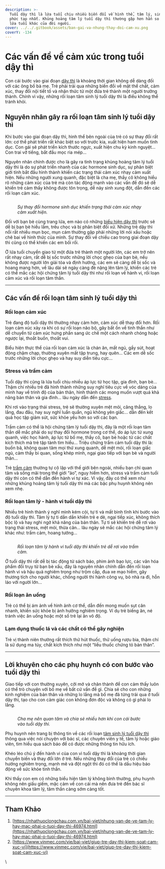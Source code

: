 ```yaml
---
description: >-
  Tuổi dậy thì là lứa tuổi chịu nhiều biến đổi về hình thể, tâm lý, sinh lý rất
  phức tạp nhất. Khủng hoảng tâm lý tuổi dậy thì thường gặp hơn hẳn so với các
  lứa tuổi khác của đời người.
cover: ../../.gitbook/assets/ban-gai-va-nhung-thay-doi-cam-xu.png
coverY: -134
---
```


# Các vấn đề về cảm xúc trong tuổi dậy thì

Con cái bước vào giai đoạn [dậy thì](https://nhathuoclongchau.com.vn/benh/day-thi-102.html) là khoảng thời gian không dễ dàng đối với các ông bố bà mẹ. Trẻ phải trải qua những biến đổi về mặt thể chất, cảm xúc, thay đổi nội tiết tố và nhận thức từ một đứa trẻ thành một người trưởng thành. Chính vì vậy, những rối loạn tâm sinh lý tuổi dậy thì là điều không thể tránh khỏi.

## **Nguyên nhân gây ra rối loạn tâm sinh lý tuổi dậy thì**

Khi bước vào giai đoạn dậy thì, hình thể bên ngoài của trẻ có sự thay đổi rất lớn: cơ thể phát triển rất khác biệt so với trước kia, xuất hiện ham muốn tình dục. Con gái sẽ phát triển kích thước ngực, xuất hiện chu kỳ kinh nguyệt... Con trai vỡ tiếng, bắt đầu mọc ria mép...

Nguyên nhân chính được cho là gây ra tình trạng khủng hoảng tâm lý tuổi dậy thì là do sự phát triển nhanh của các hormone sinh dục, sự phân biệt giới tính bắt đầu hình thành khiến các trạng thái cảm xúc nhạy cảm xuất hiện. Nếu những người xung quanh, đặc biệt là cha mẹ, thầy cô không hiểu rõ những cảm xúc của trẻ mà còn tác động mạnh vào các vấn đề đó sẽ dễ khiến trẻ cảm thấy không được tôn trọng, dễ nảy sinh xung đột, dẫn đến các rối loạn cảm xúc.

<figure><img src="https://cdn.nhathuoclongchau.com.vn/unsafe/800x0/filters:quality(95)/https://cms-prod.s3-sgn09.fptcloud.com/nhung_van_de_ve_tam_ly_hay_mac_phai_o_tuoi_day_thi_1_0f543a3c9c.jpg" alt=""><figcaption><p><em>Sự thay đổi hormone sinh dục khiến trạng thái cảm xúc nhạy cảm xuất hiện.</em></p></figcaption></figure>

Đối với bạn bè cùng trang lứa, em nào có những [biểu hiện dậy thì](https://nhathuoclongchau.com.vn/bai-viet/nhung-dau-hieu-cua-day-thi-va-thoi-gian-day-thi-dung-chuan-o-tre-45917.html) trước sẽ dễ bị bạn bè hiểu lầm, trêu chọc và bị phân biệt đối xử. Những trẻ dậy thì nổi rất nhiều mụn bọc, mụn cám thường gặp phải những lời nói xấu hoặc chê bai về hình thức của mình. Sự thay đổi về chiều cao trong giai đoạn dậy thì cũng có thể khiến các em bối rối.

Ở lứa tuổi chuyển giao từ một đứa trẻ thành một người lớn, các em trở nên rất nhạy cảm, rất dễ bị sốc trước những lời chọc ghẹo của bạn bè, nếu không được người lớn giải tỏa và định hướng, các em sẽ càng dễ bị sốc và hoang mang hơn, về lâu dài sẽ ngày càng đè nặng lên tâm lý, khiến các trẻ có thể mắc các hội chứng tâm lý tuổi dậy thì như rối loạn về hành vi, rối loạn cảm xúc và rối loạn tâm thần.

***

## **Các vấn đề rối loạn tâm sinh lý tuổi dậy thì**

### **Rối loạn cảm xúc**

Trẻ đang độ tuổi dậy thì thường nhạy cảm hơn, cảm xúc dễ thay đổi hơn. Rối loạn cảm xúc xảy ra khi có sự rối loạn não bộ, gây bất ổn về tinh thần như dễ chuyển từ cảm xúc hưng phấn sang ức chế một cách nhanh chóng hoặc ngược lại, thoắt buồn, thoắt vui.

Biểu hiện thực thể của rối loạn cảm xúc là chán ăn, mất ngủ, gầy sút, hoạt động chậm chạp, thường xuyên mất tập trung, hay quên... Các em dễ sốc trước những lời chọc ghẹo và hay suy diễn tiêu cực...

### **Stress và trầm cảm**

Tuổi dậy thì cũng là lứa tuổi chịu nhiều áp lực từ học tập, gia đình, bạn bè... Thậm chí nhiều trẻ đã hình thành những suy nghĩ tiêu cực về vóc dáng của mình hay về trình độ của bản thân, hình thành các mong muốn vượt quá khả năng bản thân và gia đình... lâu ngày dẫn đến [stress](https://nhathuoclongchau.com.vn/bai-viet/tac-hai-cua-stress-voi-tim-mach-33198.html).

Khi rơi vào trạng thái stress, trẻ sẽ thường xuyên mệt mỏi, căng thẳng, lo lắng, đau đầu, hay suy nghĩ luẩn quẩn, ngủ không yên giấc... dẫn đến kết quả học tập giảm sút, sức khỏe yếu hơn so với các bạn.

Trầm cảm có thể là hội chứng tâm lý tuổi dậy thì, đây là một rối loạn tâm thần dễ mắc phải do sự thay đổi hormone trong cơ thể, do áp lực từ xung quanh, việc học hành, áp lực từ bố mẹ, thầy cô, bạn bè hoặc từ các chất kích thích mà trẻ tập tành tìm hiểu... Triệu chứng trầm cảm tuổi dậy thì là: buồn bã, không quan tâm mọi thứ xung quanh, dễ mệt mỏi, rối loạn giấc ngủ, cảm thấy bi quan, sống khép mình, ngại giao tiếp với bạn bè và người thân...

Trẻ [trầm cảm](https://nhathuoclongchau.com.vn/benh/tram-cam-79.html) thường tự cô lập với thế giới bên ngoài, nhiều bạn chỉ quan tâm và sống mãi trong thế giới “ảo”, nguy hiểm hơn, stress và trầm cảm tuổi dậy thì còn có thể dẫn đến hành vi tự xác. Vì vậy, đây có thể xem như những khủng hoảng tâm lý tuổi dậy thì mà các bậc phụ huynh không nên xem nhẹ.

### **Rối loạn tâm lý - hành vi tuổi dậy thì**

Nhiều trẻ hình thành ý nghĩ mình kém cỏi, tự ti và mất bình tĩnh khi bước vào độ tuổi dậy thì. Tâm lý tự ti dần dần khiến trẻ e dè, ngại tiếp xúc, không thích bộc lộ và hay nghi ngờ khả năng của bản thân. Tự ti sẽ khiến trẻ dễ rơi vào trạng thái stress, mệt mỏi, thừa cân... lâu ngày sẽ mắc các hội chứng tâm lý khác như: trầm cảm, hoang tưởng...

<figure><img src="https://cdn.nhathuoclongchau.com.vn/unsafe/800x0/filters:quality(95)/https://cms-prod.s3-sgn09.fptcloud.com/nhung_van_de_ve_tam_ly_hay_mac_phai_o_tuoi_day_thi_2_78f5eb66e5.jpg" alt=""><figcaption><p><em>Rối loạn tâm lý hành vi tuổi dậy thì khiến trẻ dễ rơi vào trầm cảm.</em></p></figcaption></figure>

Ở tuổi dậy thì rất dễ bị tác động từ sách báo, phim ảnh bạo lực, các văn hóa phẩm đồi trụy từ bạn bè xấu, đây là nguyên nhân chính dẫn đến rối loạn hành vi và hậu quả nghiêm trọng như trộm cắp, đua xe mạo hiểm, gây thương tích cho người khác, chống người thi hành công vụ, bỏ nhà ra đi, hỗn láo với người lớn...

### **Rối loạn ăn uống**

Trẻ có thể bị ám ảnh về hình ảnh cơ thể, dẫn đến mong muốn sụt cân nhanh, khiến sức khỏe bị ảnh hưởng nghiêm trọng. Ví dụ trẻ biếng ăn, né tránh việc ăn uống hoặc một số trẻ lại ăn vô độ.

### **Lạm dụng thuốc lá và các chất có thể gây nghiện**

Trẻ vị thành niên thường rất thích thử hút thuốc, thử uống rượu bia, thậm chí là sử dụng ma túy, chất kích thích như một “liều thuốc chứng tỏ bản thân”.

***

## **Lời khuyên cho các phụ huynh có con bước vào tuổi dậy thì**

Giao tiếp với con thường xuyên, cởi mở và chân thành để con cảm thấy luôn có thể trò chuyện với bố mẹ về bất cứ vấn đề gì. Chia sẻ cho con những kinh nghiệm của bản thân và những lo lắng mà bố mẹ đã từng trải qua ở tuổi dậy thì, tạo cho con cảm giác con không đơn độc và không có gì phải lo lắng.

<figure><img src="https://cdn.nhathuoclongchau.com.vn/unsafe/800x0/filters:quality(95)/https://cms-prod.s3-sgn09.fptcloud.com/nhung_van_de_ve_tam_ly_hay_mac_phai_o_tuoi_day_thi_3_903f51fe67.jpg" alt=""><figcaption><p><em>Cha mẹ nên quan tâm và chia sẻ nhiều hơn khi con cái bước vào tuổi dậy thì.</em></p></figcaption></figure>

Phụ huynh nên trang bị thông tin về các rối loạn [tâm sinh lý tuổi dậy thì](https://nhathuoclongchau.com.vn/bai-viet/nhung-su-thay-doi-ve-tam-sinh-ly-o-con-gai-tuoi-day-thi-ma-cha-me-nen-luu-y-46678.html) thông qua việc nói chuyện với bác sĩ, các chuyên viên y tế, tâm lý hoặc giáo viên, tìm hiểu qua sách báo để có được những thông tin hữu ích.

Khéo léo chú ý đến hành vi của con vì tuổi dậy thì là khoảng thời gian chuyển biến và thay đổi lớn ở trẻ. Nếu những thay đổi của trẻ có chiều hướng nghiêm trọng, mạnh mẽ và đột ngột thì đó có thể là dấu hiệu báo động về sức khỏe tinh thần.

Khi thấy con em có những biểu hiện tâm lý không bình thường, phụ huynh không nên giấu giếm, mặc cảm về con cái mà nên đưa trẻ đến bác sĩ chuyên khoa tâm lý, tâm thần càng sớm càng tốt.

***

## Tham Khảo

1. [https://nhathuoclongchau.com.vn/bai-viet/nhung-van-de-ve-tam-ly-hay-mac-phai-o-tuoi-day-thi-46974.html](https://nhathuoclongchau.com.vn/bai-viet/nhung-van-de-ve-tam-ly-hay-mac-phai-o-tuoi-day-thi-46974.html)
2. [https://www.vinmec.com/vie/bai-viet/giup-tre-day-thi-kiem-soat-cam-xuc-vi](https://www.vinmec.com/vie/bai-viet/giup-tre-day-thi-kiem-soat-cam-xuc-vi)

\
